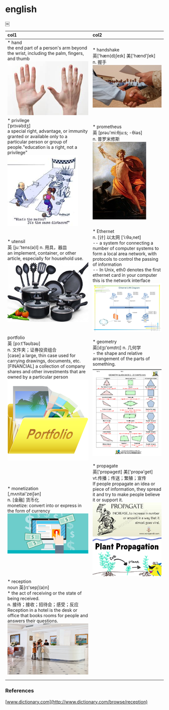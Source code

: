 # english
￼

|col1|col2|
|:---|:---|
|* hand<br/>the end part of a person's arm beyond the wrist, including the palm, fingers, and thumb<br/>![hand](images/2018/hand.jpeg)|* handshake<br/>英['hæn(d)ʃeɪk] 美['hænd'ʃek]<br/>n. 握手<br/>![handshake](images/2018/handshake.jpg)|
|* privilege<br/>[ˈprɪvəlɪdʒ]<br/>a special right, advantage, or immunity granted or available only to a particular person or group of people."education is a right, not a privilege"<br/>![priviledge](images/2018/priviledge.jpeg)|* prometheus<br/>英  [prəu'mi:θju:s; -θiəs]<br/>n. 普罗米修斯<br/>![prometheus](images/2018/prometheus.jpg)|
| * utensil<br/>英  [juː'tens(ə)l] n. 用具，器皿 <br/>an implement, container, or other article, especially for household use.<br/>![utensil](images/2018/utensil.jpg)| * Ethernet<br/>n. [计] 以太网 ['i:θə,net]<br/>-- a system for connecting a number of computer systems to form a local area network, with protocols to control the passing of information<br/>-- In Unix, eth0 denotes the first ethernet card in your computer this is the network interface<br/>![ethernet](images/2018/ethernet.png)|
|portfolio<br/>英  [pɔːt'fəʊlɪəʊ]<br/>n. 文件夹；证券投资组合<br/>[case] a large, thin case used for carrying drawings, documents, etc.<br/>[FINANCIAL] a collection of company shares and other investments that are owned by a particular person <br/>![portolio](images/2018/portfolio.png)|* geometry <br/>英[dʒɪ'ɒmɪtrɪ] n. 几何学<br/>- the shape and relative arrangement of the parts of something.<br/>![geometry](images/2018/geometry.gif)<br/>|
| * monetization <br/> [,mʌnitai'zeiʃən] <br/>n. [金融] 货币化<br/>monetize: convert into or express in the form of currency<br/> ![monetize](images/2018/monetize.png) | * propagate<br/>英['prɒpəgeɪt] 美['prɑpə'get]<br/>vt.传播；传送；繁殖；宣传<br/>If people propagate an idea or piece of information, they spread it and try to make people believe it or support it.<br/> ![propagate](images/2018/propagate1.jpeg)<br/>![propagate](images/2018/propagate2.png)|
|* reception <br/>noun 英[rɪ'sepʃ(ə)n]<br/>* the act of receiving or the state of being received.<br/>n. 接待；接收；招待会；感受；反应<br/>Reception in a hotel is the desk or office that books rooms for people and answers their questions.<br/>![reception](images/2018/reception.jpg)<br/>||
|||
|||


### References
[www.dictionary.com](http://www.dictionary.com/browse/reception)
